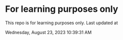 # For learning purposes only
This repo is for learning purposes only.
Last updated at

Wednesday, August 23, 2023 10:39:31 AM

